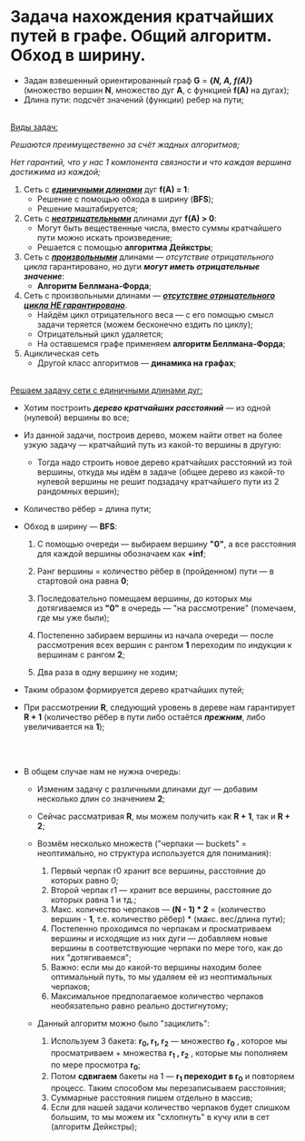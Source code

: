 # Задача нахождения кратчайших путей в графе. Общий алгоритм. Обход в ширину.

- Задан взвешенный ориентированный граф **G** = **{*N, A, f(A)*}** (множество вершин **N**, множество дуг **A**, с функцией **f(A)** на дугах);
- Длина пути: подсчёт значений (функции) ребер на пути;
<br></br>

<ins>Виды задач:</ins>

_Решаются преимущественно за счёт жадных алгоритмов;_

_Нет гарантий, что у нас 1 компонента связности и что каждая вершина достижима из каждой;_
1. Сеть с ***<ins>единичными длинами</ins>*** дуг **f(A) = 1**:
   - Решение с помощью обхода в ширину (**BFS**);
   - Решение маштабируется;
2. Сеть с ***<ins>неотрицательными</ins>*** длинами дуг **f(A) > 0**:
   - Могут быть вещественные числа, вместо суммы кратчайшего пути можно искать произведение;
   - Решается с помощью **алгоритма Дейкстры**;
3. Сеть с ***<ins>произвольными</ins>*** длинами — *отсутствие отрицательного цикла* гарантировано, но дуги ***могут иметь отрицательные значение***:
   - **Алгоритм Беллмана-Форда**;
4. Сеть с произвольными длинами — ***<ins>отсутствие отрицательного цикла НЕ гарантировано</ins>***.
   - Найдём цикл отрицательного веса — с его помощью смысл задачи теряется (можем бесконечно ездить по циклу);
   - Отрицательный цикл удаляется;
   - На оставшемся графе применяем **алгоритм Беллмана-Форда**;
5. Ациклическая сеть
   - Другой класс алгоритмов — **динамика на графах**;

<br>
<ins>Решаем задачу сети с единичными длинами дуг:</ins>

- Хотим построить ***дерево кратчайших расстояний*** — из одной (нулевой) вершины во все;

- Из данной задачи, построив дерево, можем найти ответ на более узкую задачу — кратчайший путь из какой-то вершины в другую:
  - Тогда надо строить новое дерево кратчайших расстояний из той вершины, откуда мы идём в задаче (общее дерево из какой-то нулевой вершины не решит подзадачу кратчайшего пути из 2 рандомных вершин);

- Количество рёбер = длина пути;

- Обход в ширину — **BFS**:
    1. С помощью очереди — выбираем вершину **"0"**, а все расстояния для каждой вершины обозначаем как **+inf**;

    2. Ранг вершины = количество рёбер в (пройденном) пути — в стартовой она равна **0**;

    3. Последовательно помещаем вершины, до которых мы дотягиваемся из **"0"** в очередь — "на рассмотрение" (помечаем, где мы уже были);

    4. Постепенно забираем вершины из начала очереди — после рассмотрения всех вершин с рангом **1** переходим по индукции к вершинам с рангом **2**;

    5. Два раза в одну вершину не ходим;

- Таким образом формируется дерево кратчайших путей;

- При рассмотрении **R**, следующий уровень в дереве нам гарантирует **R + 1** (количество рёбер в пути либо остаётся ***прежним***, либо увеличивается на **1**);

<br></br>
- В общем случае нам не нужна очередь:
  - Изменим задачу с различными длинами дуг — добавим несколько длин со значением **2**;
  - Сейчас рассматривая **R**, мы можем получить как **R + 1**, так и **R + 2**;
  - Возмём несколько множеств ("черпаки — buckets" = неоптимально, но структура используется для понимания):

    1. Первый черпак r0 хранит все вершины, расстояние до которых равно 0;
    2. Второй черпак r1 — хранит все вершины, расстояние до которых равна 1 и тд.;
    3. Макс. количество черпаков — **(N - 1) * 2** = (количество вершин - **1**, т.е. количество рёбер) * (макс. вес/длина пути);
    4. Постепенно проходимся по черпакам и просматриваем вершины и исходящие из них дуги — добавляем новые вершины в соответствующие черпаки по мере того, как до них "дотягиваемся";
    5. Важно: если мы до какой-то вершины находим более оптимальный путь, то мы удаляем её из неоптимальных черпаков;
    6. Максимальное предполагаемое количество черпаков необязательно равно реально достигнутому;

  - Данный алгоритм можно было "зациклить":

    1. Используем 3 бакета: **r<sub>0</sub>, r<sub>1</sub>, r<sub>2</sub>** — множество **r<sub>0</sub>** , которое мы просматриваем + множества **r<sub>1</sub> , r<sub>2</sub>** , которые мы пополняем по мере просмотра **r<sub>0</sub>**;
    2. Потом **сдвигаем** бакеты на 1 — **r<sub>1</sub>  переходит в r<sub>0</sub>**  и повторяем процесс. Таким способом мы перезаписываем расстояния;
    3. Суммарные расстояния пишем отдельно в массив;
    4. Если для нашей задачи количество черпаков будет слишком большим, то мы можем их "схлопнуть" в кучу или в сет (алгоритм Дейкстры);
  
